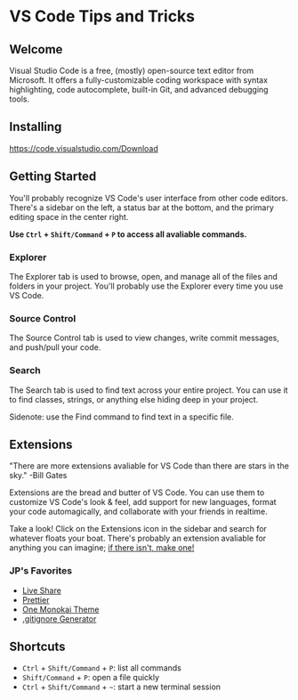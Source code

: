 # VS Code Tips and Tricks

## Welcome

Visual Studio Code is a free, (mostly) open-source text editor from Microsoft. It offers a fully-customizable coding workspace with syntax highlighting, code autocomplete, built-in Git, and advanced debugging tools.

## Installing

https://code.visualstudio.com/Download

## Getting Started

You'll probably recognize VS Code's user interface from other code editors. There's a sidebar on the left, a status bar at the bottom, and the primary editing space in the center right.

**Use `Ctrl` + `Shift/Command` + `P` to access all avaliable commands.**

### Explorer

The Explorer tab is used to browse, open, and manage all of the files and folders in your project. You'll probably use the Explorer every time you use VS Code.

### Source Control

The Source Control tab is used to view changes, write commit messages, and push/pull your code.

### Search

The Search tab is used to find text across your entire project. You can use it to find classes, strings, or anything else hiding deep in your project.

Sidenote: use the Find command to find text in a specific file.

## Extensions

"There are more extensions avaliable for VS Code than there are stars in the sky." -Bill Gates

Extensions are the bread and butter of VS Code. You can use them to customize VS Code's look & feel, add support for new languages, format your code automagically, and collaborate with your friends in realtime.

Take a look! Click on the Extensions icon in the sidebar and search for whatever floats your boat. There's probably an extension avaliable for anything you can imagine; [if there isn't, make one!](https://code.visualstudio.com/api/get-started/your-first-extension)

### JP's Favorites

- [Live Share](https://marketplace.visualstudio.com/items?itemName=MS-vsliveshare.vsliveshare)
- [Prettier](https://marketplace.visualstudio.com/items?itemName=esbenp.prettier-vscode)
- [One Monokai Theme](https://marketplace.visualstudio.com/items?itemName=azemoh.one-monokai)
- [.gitignore Generator](https://marketplace.visualstudio.com/items?itemName=piotrpalarz.vscode-gitignore-generator)

## Shortcuts

- `Ctrl` + `Shift/Command` + `P`: list all commands
- `Shift/Command` + `P`: open a file quickly
- `Ctrl` + `Shift/Command` + `~`: start a new terminal session
